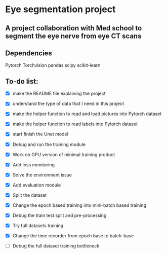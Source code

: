 # Eye segmentation project

## A project collaboration with Med school to segment the eye nerve from eye CT scans

## Dependencies
Pytorch
Torchvision
pandas
scipy
scikit-learn


## To-do list: 
- [x] make the README file explaining the project 
- [x] understand the type of data that I need in this project
- [x] make the helper function to read and load pictures into Pytorch dataset
- [x] make the helper function to read labels into Pytorch dataset
- [x] start finish the Unet model
- [x] Debug and run the training module
- [x] Work on GPU version of minimal training product
- [x] Add loss monitoring
- [x] Solve the environment issue
- [x] Add evaluation module
- [x] Split the dataset
- [x] Change the epoch based training into mini-batch based training
- [x] Debug the train test split and pre-processing
- [x] Try full datasets training
- [x] Change the time recorder from epoch base to batch-base
- [ ] Debug the full dataset training bottleneck



